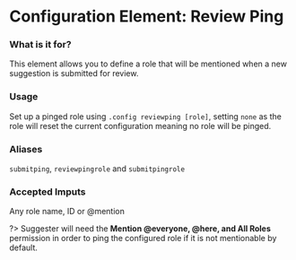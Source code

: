 # Configuration Element: Review Ping

### What is it for?
This element allows you to define a role that will be mentioned when a new suggestion is submitted for review.

### Usage
Set up a pinged role using `.config reviewping [role]`, setting `none` as the role will reset the current configuration meaning no role will be pinged.

### Aliases
`submitping`, `reviewpingrole` and `submitpingrole`

### Accepted Imputs
Any role name, ID or @mention

?> Suggester will need the **Mention @everyone, @here, and All Roles** permission in order to ping the configured role if it is not mentionable by default.
